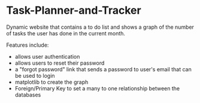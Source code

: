 # Task-Planner-and-Tracker
 Dynamic website that contains a to do list and shows a graph of the number of tasks the user has done in the current month.

Features include:
- allows user authentication
- allows users to reset their password
- a "forgot password" link that sends a password to user's email that can be used to login
- matplotlib to create the graph
- Foreign/Primary Key to set a many to one relationship between the databases
 
